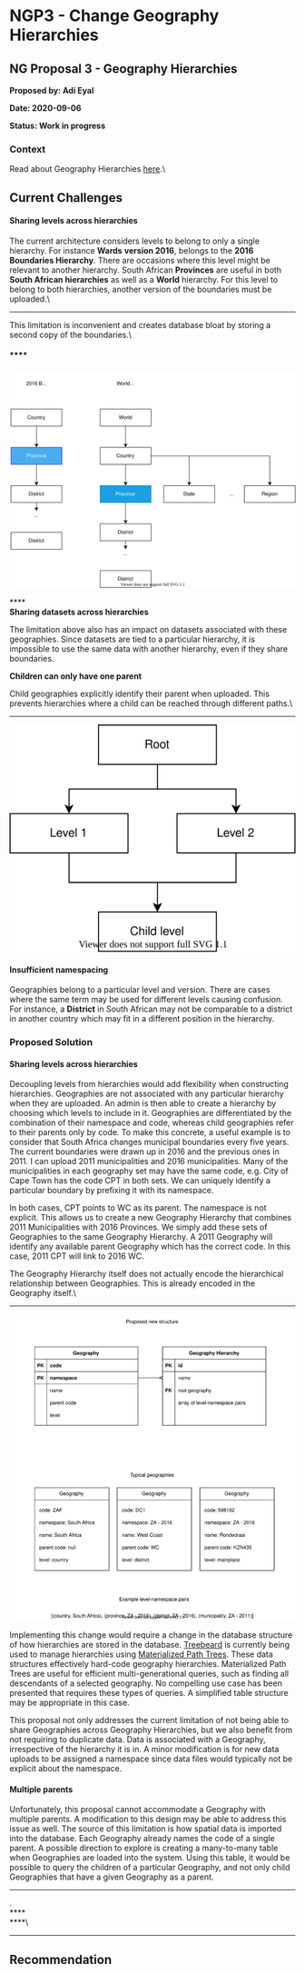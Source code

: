 # NGP3 - Change Geography Hierarchies

## **NG Proposal 3 - Geography Hierarchies**

**Proposed by: Adi Eyal**

**Date: 2020-09-06**

**Status: Work in progress**

### **Context**

Read about Geography Hierarchies [here](system-architecture/geography-hierarchies.md).\


## **Current Challenges**

#### **Sharing levels across hierarchies**

The current architecture considers levels to belong to only a single hierarchy. For instance **Wards** **version 2016**, belongs to the **2016 Boundaries Hierarchy**.  There are occasions where this level might be relevant to another hierarchy. South African **Provinces** are useful in both **South African hierarchies** as well as a **World** hierarchy. For this level to belong to both hierarchies, another version of the boundaries must be uploaded.\
****

This limitation is inconvenient and creates database bloat by storing a second copy of the boundaries.\


#### ****

![Province boundaries are identical but used in different hierarchies](.gitbook/assets/hierarchies.svg)

****\
**Sharing datasets across hierarchies**

The limitation above also has an impact on datasets associated with these geographies. Since datasets are tied to a particular hierarchy, it is impossible to use the same data with another hierarchy, even if they share boundaries.

**Children can only have one parent**

Child geographies explicitly identify their parent when uploaded. This prevents hierarchies where a child can be reached through different paths.\
****

![Children cannot have two different types of parents](.gitbook/assets/multiple-parents.svg)

#### **Insufficient namespacing**

Geographies belong to a particular level and version. There are cases where the same term may be used for different levels causing confusion. For instance, a **District** in South African may not be comparable to a district in another country which may fit in a different position in the hierarchy. 

### **Proposed Solution**

#### **Sharing levels across hierarchies**

Decoupling levels from hierarchies would add flexibility when constructing hierarchies. Geographies are not associated with any particular hierarchy when they are uploaded. An admin is then able to create a hierarchy by choosing which levels to include in it. Geographies are differentiated by the combination of their namespace and code, whereas child geographies refer to their parents only by code. To make this concrete, a useful example is to consider that South Africa changes municipal boundaries every five years. The current boundaries were drawn up in 2016 and the previous ones in 2011. I can upload 2011 municipalities and 2016 municipalities. Many of the municipalities in each geography set may have the same code, e.g. City of Cape Town has the code CPT in both sets. We can uniquely identify a particular boundary by prefixing it with its namespace. 

In both cases, CPT points to WC as its parent. The namespace is not explicit. This allows us to create a new Geography Hierarchy that combines 2011 Municipalities with 2016 Provinces. We simply add these sets of Geographies to the same Geography Hierarchy. A 2011 Geography will identify any available parent Geography which has the correct code. In this case, 2011 CPT will link to 2016 WC.

The Geography Hierarchy itself does not actually encode the hierarchical relationship between Geographies. This is already encoded in the Geography itself.\
****

![Proposed new database structure](.gitbook/assets/new_hierarchies.svg)

Implementing this change would require a change in the database structure of how hierarchies are stored in the database. [Treebeard](https://github.com/django-treebeard/django-treebeard) is currently being used to manage hierarchies using [Materialized Path Trees](https://django-treebeard.readthedocs.io/en/latest/mp_tree.html). These data structures effectively hard-code geography hierarchies. Materialized Path Trees are useful for efficient multi-generational queries, such as finding all descendants of a selected geography. No compelling use case has been presented that requires these types of queries. A simplified table structure may be appropriate in this case.

This proposal not only addresses the current limitation of not being able to share Geographies across Geography Hierarchies, but we also benefit from not requiring to duplicate data. Data is associated with a Geography, irrespective of the hierarchy it is in. A minor modification is for new data uploads to be assigned a namespace since data files would typically not be explicit about the namespace.

#### Multiple parents

Unfortunately, this proposal cannot accommodate a Geography with multiple parents. A modification to this design may be able to address this issue as well. The source of this limitation is how spatial data is imported into the database. Each Geography already names the code of a single parent. A possible direction to explore is creating a many-to-many table when Geographies are loaded into the system. Using this table, it would be possible to query the children of a particular Geography, and not only child Geographies that have a given Geography as a parent. 

****

.\
****\
****\
****

## **Recommendation**
